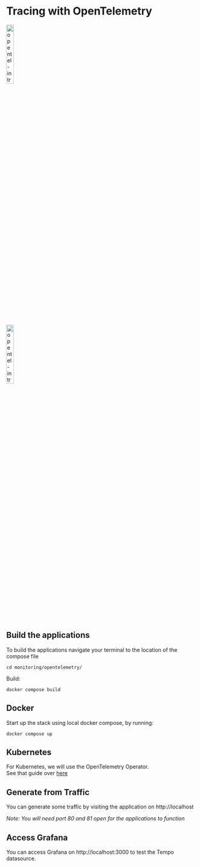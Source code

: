 # Tracing with OpenTelemetry


<a href="https://youtu.be/bIxt1b0GOU4" title="fluentd-intro"><img src="https://i.ytimg.com/vi/bIxt1b0GOU4/hqdefault.jpg" width="20%" alt="opentel-intro" /></a> 

<a href="https://youtu.be/LQOeaxfiAt8" title="fluentd-intro"><img src="https://i.ytimg.com/vi/LQOeaxfiAt8/hqdefault.jpg" width="20%" alt="opentel-intro" /></a> 


## Build the applications 

To build the applications navigate your terminal to the location of the compose file

```
cd monitoring/opentelemetry/
```

Build: 

```
docker compose build
```

## Docker

Start up the stack using local docker compose, by running:

```
docker compose up
```

## Kubernetes

For Kubernetes, we will use the OpenTelemetry Operator. </br>
See that guide over [here](./kubernetes/README.md)


## Generate from Traffic

You can generate some traffic by visiting the application on http://localhost

<i>Note: You will need port 80 and 81 open for the applications to function</i>

## Access Grafana

You can access Grafana on http://localhost:3000 to test the Tempo datasource.

